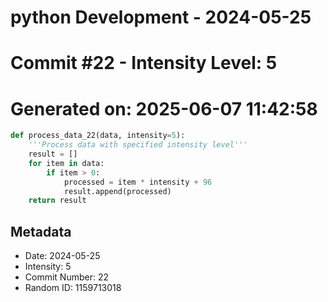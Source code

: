 ﻿# python Development - 2024-05-25
# Commit #22 - Intensity Level: 5
# Generated on: 2025-06-07 11:42:58
```python
def process_data_22(data, intensity=5):
    '''Process data with specified intensity level'''
    result = []
    for item in data:
        if item > 0:
            processed = item * intensity + 96
            result.append(processed)
    return result
```
## Metadata
- Date: 2024-05-25
- Intensity: 5
- Commit Number: 22
- Random ID: 1159713018
